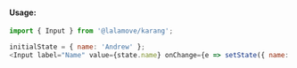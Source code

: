 #### Usage:

```js static
import { Input } from '@lalamove/karang';
```

```js
initialState = { name: 'Andrew' };
<Input label="Name" value={state.name} onChange={e => setState({ name: e.target.value })}/>
```
